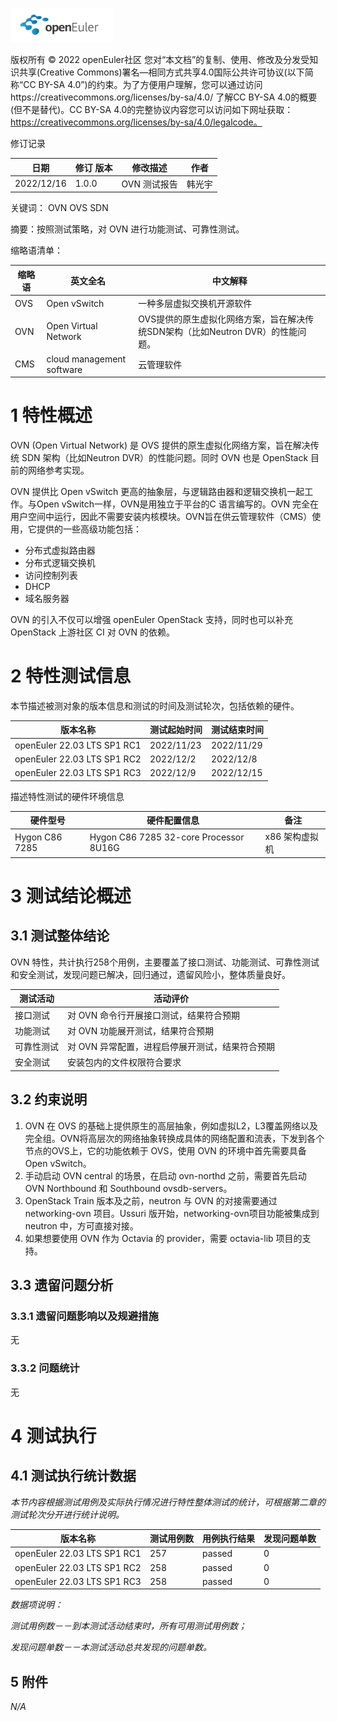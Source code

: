 ![avatar](../../images/openEuler.png)


版权所有 © 2022  openEuler社区
 您对“本文档”的复制、使用、修改及分发受知识共享(Creative Commons)署名—相同方式共享4.0国际公共许可协议(以下简称“CC BY-SA 4.0”)的约束。为了方便用户理解，您可以通过访问https://creativecommons.org/licenses/by-sa/4.0/ 了解CC BY-SA 4.0的概要 (但不是替代)。CC BY-SA 4.0的完整协议内容您可以访问如下网址获取：https://creativecommons.org/licenses/by-sa/4.0/legalcode。

修订记录

| 日期 | 修订   版本 | 修改描述 | 作者 |
| ---- | ----------- | -------- | ---- |
| 2022/12/16 | 1.0.0 | OVN 测试报告 | 韩光宇 |

 关键词： OVN OVS SDN

摘要：按照测试策略，对 OVN 进行功能测试、可靠性测试。

缩略语清单：

| 缩略语 | 英文全名 | 中文解释 |
|-|-|-|
| OVS | Open vSwitch | 一种多层虚拟交换机开源软件 |
| OVN | Open Virtual Network | OVS提供的原生虚拟化网络方案，旨在解决传统SDN架构（比如Neutron DVR）的性能问题。 |
| CMS | cloud management software | 云管理软件 |

# 1     特性概述

OVN (Open Virtual Network) 是 OVS 提供的原生虚拟化网络方案，旨在解决传统 SDN 架构（比如Neutron DVR）的性能问题。同时 OVN 也是 OpenStack 目前的网络参考实现。

OVN 提供比 Open vSwitch 更高的抽象层，与逻辑路由器和逻辑交换机一起工作。与Open vSwitch一样，OVN是用独立于平台的C 语言编写的。OVN 完全在用户空间中运行，因此不需要安装内核模块。OVN旨在供云管理软件（CMS）使用，它提供的一些高级功能包括：

- 分布式虚拟路由器
- 分布式逻辑交换机
- 访问控制列表
- DHCP
- 域名服务器

OVN 的引入不仅可以增强 openEuler OpenStack 支持，同时也可以补充 OpenStack 上游社区 CI 对 OVN 的依赖。

# 2     特性测试信息

本节描述被测对象的版本信息和测试的时间及测试轮次，包括依赖的硬件。

| 版本名称 | 测试起始时间 | 测试结束时间 |
| -------- | ------------ | ------------ |
| openEuler 22.03 LTS SP1 RC1 |  2022/11/23 | 2022/11/29 |
| openEuler 22.03 LTS SP1 RC2 | 2022/12/2 | 2022/12/8 |
|  openEuler 22.03 LTS SP1 RC3 |  2022/12/9 |  2022/12/15 |

描述特性测试的硬件环境信息

| 硬件型号 | 硬件配置信息 | 备注 |
| -------- | ------------ | ---- |
| Hygon C86 7285 |  Hygon C86 7285 32-core Processor 8U16G | x86 架构虚拟机 |

# 3     测试结论概述

## 3.1   测试整体结论

OVN 特性，共计执行258个用例，主要覆盖了接口测试、功能测试、可靠性测试和安全测试，发现问题已解决，回归通过，遗留风险小，整体质量良好。

| 测试活动 | 活动评价 |
| -------- | -------- |
| 接口测试 | 对 OVN 命令行开展接口测试，结果符合预期   |
| 功能测试 | 对 OVN 功能展开测试，结果符合预期    |
| 可靠性测试 | 对 OVN 异常配置，进程启停展开测试，结果符合预期    |
| 安全测试 | 安装包内的文件权限符合要求   |

## 3.2   约束说明

1. OVN 在 OVS 的基础上提供原生的高层抽象，例如虚拟L2，L3覆盖网络以及完全组。OVN将高层次的网络抽象转换成具体的网络配置和流表，下发到各个节点的OVS上，它的功能依赖于 OVS，使用 OVN 的环境中首先需要具备 Open vSwitch。
2. 手动启动 OVN central 的场景，在启动 ovn-northd 之前，需要首先启动 OVN Northbound 和 Southbound ovsdb-servers。
3. OpenStack Train 版本及之前，neutron 与 OVN 的对接需要通过 networking-ovn 项目。Ussuri 版开始，networking-ovn项目功能被集成到 neutron 中，方可直接对接。
4. 如果想要使用 OVN 作为 Octavia 的 provider，需要 octavia-lib 项目的支持。

## 3.3   遗留问题分析

### 3.3.1 遗留问题影响以及规避措施

无

### 3.3.2 问题统计

无

# 4     测试执行

## 4.1   测试执行统计数据

*本节内容根据测试用例及实际执行情况进行特性整体测试的统计，可根据第二章的测试轮次分开进行统计说明。*

| 版本名称 | 测试用例数 | 用例执行结果 | 发现问题单数 |
| -------- | ---------- | ------------ | ------------ |
| openEuler 22.03 LTS SP1 RC1 |     257   |     passed      |     0       |
| openEuler 22.03 LTS SP1 RC2 |     258   |     passed      |     0       |
| openEuler 22.03 LTS SP1 RC3 |     258   |     passed      |     0       |

*数据项说明：*

*测试用例数－－到本测试活动结束时，所有可用测试用例数；*

*发现问题单数－－本测试活动总共发现的问题单数。*

## 5 附件

*N/A*